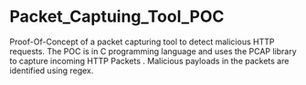 # Packet_Captuing_Tool_POC
Proof-Of-Concept of a packet capturing tool to detect malicious HTTP requests. The POC is in C programming language and uses the PCAP library to capture incoming HTTP Packets . Malicious payloads in the packets are identified using regex.
